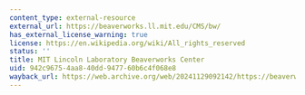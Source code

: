 ```yaml
---
content_type: external-resource
external_url: https://beaverworks.ll.mit.edu/CMS/bw/
has_external_license_warning: true
license: https://en.wikipedia.org/wiki/All_rights_reserved
status: ''
title: MIT Lincoln Laboratory Beaverworks Center
uid: 942c9675-4aa8-40dd-9477-60b6c4f068e8
wayback_url: https://web.archive.org/web/20241129092142/https://beaverworks.ll.mit.edu/CMS/bw/
---
```

